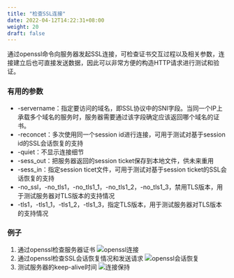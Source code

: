 ```yaml
---
title: "检查SSL连接"
date: 2022-04-12T14:22:31+08:00
weight: 20
draft: false
---
```


通过openssl命令向服务器发起SSL连接，可检查证书交互过程以及相关参数，连接建立后也可直接发送数据，因此可以非常方便的构造HTTP请求进行测试和验证。

### 有用的参数
- -servername：指定要访问的域名，即SSL协议中的SNI字段。当同一个IP上承载多个域名的服务时，服务器需要通过该字段确定应该返回哪个域名的证书。
- -reconcet：多次使用同一个session id进行连接，可用于测试对基于session id的SSL会话恢复的支持
- -quiet：不显示连接细节
- -sess_out：把服务器返回的session ticket保存到本地文件，供未来重用
- -sess_in：指定session ticet文件，可用于测试对基于session ticket的SSL会话恢复的支持
- -no_ssl，-no_tls1，-no_tls1_1，-no_tls1_2，-no_tls1_3，禁用TLS版本，用于测试服务器对TLS版本的支持情况
- -tls1，-tls1_1，-tls1_2，-tls1_3，指定TLS版本，用于测试服务器对TLS版本的支持情况

### 例子
1. 通过openssl检查服务器证书
![openssl连接](/images/openssl_connect.png?classes=border)
2. 通过openssl检查SSL会话恢复情况和发送请求
![openssl会话恢复](/images/openssl_ticket.png?classes=border)
3. 测试服务器的keep-alive时间
![连接保持](/images/openssl_keep_alive.png?classes=border)


